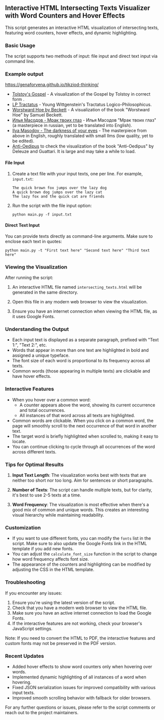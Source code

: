 ## Interactive HTML Intersecting Texts Visualizer with Word Counters and Hover Effects

This script generates an interactive HTML visualization of intersecting texts, featuring word counters, hover effects, and dynamic highlighting.

### Basic Usage

The script supports two methods of input: file input and direct text input via command line.

### Example output

https://genaforvena.github.io/tikziod-thinking/


* [Tolstoy's Gospel](https://genaforvena.github.io/tikziod-thinking/gospel.html#word-son-36-11?state=eyJzbGlkZXIiOiIwIiwiaGlnaGxpZ2h0ZWQiOlsibGV0IiwiYXMiLCJvdXIiXSwiY3Vyc29ycyI6eyJsZXQiOjAsImFzIjowLCJvdXIiOjF9LCJyZW1vdmVkIjpbInNvbiIsImdvZCIsIm1hbiIsIm1lbiIsImZhdGhlciIsImhpcyIsImhpbXNlbGYiLCJldmlsIiwiZm9yZ2l2ZSIsImRlYnRzIiwiZXJyb3JzIiwibWlzdGFrZXMiLCJub3QiLCJubyIsImRlYnRvcnMiXSwic3RydWNrT3V0IjpbXX0=) - A visualization of the Gospel by Tolstoy in correct form .
* [LP Tractatus](https://genaforvena.github.io/tikziod-thinking/logico.html) - Young Wittgenstein's Tractatus Logico-Philosophicus.
* [Worstward Hoe by Beckett](https://genaforvena.github.io/tikziod-thinking/worstward_hoe.html) - A visualization of the book "Worstward Hoe" by Samuel Beckett.
* [Илья Масодов - Мрак твоих глаз](https://genaforvena.github.io/tikziod-thinking/mrak_rus.html) - Илья Масодов "Мрак твоих глаз" (a masterpiece in russian, yet to be translated into English).
* [Ilya Masodov - The darkness of your eyes](https://genaforvena.github.io/tikziod-thinking/mrak_eng_machine.html) - The masterpiece from above in English, roughly translated with small llms (low quality, yet to be edited).
* [Anti-Oedipus](https://genaforvena.github.io/tikziod-thinking/anti-oedipus.html) to check the visualization of the book "Anti-Oedipus" by Deleuze and Guattari. It is large and may take a while to load.

#### File Input

1. Create a text file with your input texts, one per line. For example, `input.txt`:

   ```
   The quick brown fox jumps over the lazy dog
   A quick brown dog jumps over the lazy cat
   The lazy fox and the quick cat are friends
   ```

2. Run the script with the file input option:

   ```
   python main.py -f input.txt
   ```

#### Direct Text Input

You can provide texts directly as command-line arguments. Make sure to enclose each text in quotes:

```
python main.py -t "First text here" "Second text here" "Third text here"
```

### Viewing the Visualization

After running the script:

1. An interactive HTML file named `intersecting_texts.html` will be generated in the same directory.

2. Open this file in any modern web browser to view the visualization.

3. Ensure you have an internet connection when viewing the HTML file, as it uses Google Fonts.

### Understanding the Output

- Each input text is displayed as a separate paragraph, prefixed with "Text 1:", "Text 2:", etc.
- Words that appear in more than one text are highlighted in bold and assigned a unique typeface.
- The font size of each word is proportional to its frequency across all texts.
- Common words (those appearing in multiple texts) are clickable and have hover effects.

### Interactive Features

- When you hover over a common word:
  - A counter appears above the word, showing its current occurrence and total occurrences.
  - All instances of that word across all texts are highlighted.
- Common words are clickable. When you click on a common word, the page will smoothly scroll to the next occurrence of that word in another text.
- The target word is briefly highlighted when scrolled to, making it easy to locate.
- You can continue clicking to cycle through all occurrences of the word across different texts.

### Tips for Optimal Results

1. **Input Text Length**: The visualization works best with texts that are neither too short nor too long. Aim for sentences or short paragraphs.

2. **Number of Texts**: The script can handle multiple texts, but for clarity, it's best to use 2-5 texts at a time.

3. **Word Frequency**: The visualization is most effective when there's a good mix of common and unique words. This creates an interesting visual hierarchy while maintaining readability.

### Customization

- If you want to use different fonts, you can modify the `fonts` list in the script. Make sure to also update the Google Fonts link in the HTML template if you add new fonts.
- You can adjust the `calculate_font_size` function in the script to change how word frequency affects font size.
- The appearance of the counters and highlighting can be modified by adjusting the CSS in the HTML template.

### Troubleshooting

If you encounter any issues:

1. Ensure you're using the latest version of the script.
2. Check that you have a modern web browser to view the HTML file.
3. Make sure you have an active internet connection to load the Google Fonts.
4. If the interactive features are not working, check your browser's JavaScript settings.

Note: If you need to convert the HTML to PDF, the interactive features and custom fonts may not be preserved in the PDF version.

### Recent Updates

- Added hover effects to show word counters only when hovering over words.
- Implemented dynamic highlighting of all instances of a word when hovering.
- Fixed JSON serialization issues for improved compatibility with various input texts.
- Improved smooth scrolling behavior with fallback for older browsers.

For any further questions or issues, please refer to the script comments or reach out to the project maintainers.
